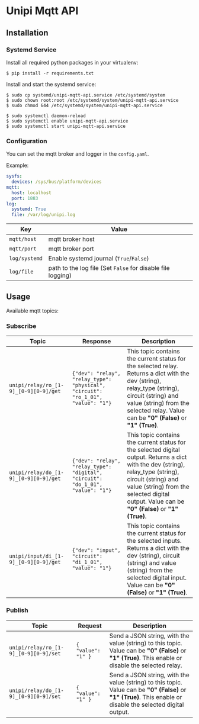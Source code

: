 # Unipi Mqtt API

## Installation

### Systemd Service

Install all required python packages in your virtualenv:

```console
$ pip install -r requirements.txt
```

Install and start the systemd service:

```console
$ sudo cp systemd/unipi-mqtt-api.service /etc/systemd/system
$ sudo chown root:root /etc/systemd/system/unipi-mqtt-api.service
$ sudo chmod 644 /etc/systemd/system/unipi-mqtt-api.service

$ sudo systemctl daemon-reload
$ sudo systemctl enable unipi-mqtt-api.service
$ sudo systemctl start unipi-mqtt-api.service
```

### Configuration

You can set the mqtt broker and logger in the `config.yaml`.

Example:

```yaml
sysfs:
  devices: /sys/bus/platform/devices
mqtt:
  host: localhost
  port: 1883
log:
  systemd: True
  file: /var/log/unipi.log
```

Key | Value
------ | ------
`mqtt/host` | mqtt broker host
`mqtt/port` | mqtt broker port
`log/systemd` | Enable systemd journal (`True`/`False`)
`log/file` | path to the log file (Set `False` for disable file logging)

## Usage

Available mqtt topics:

### Subscribe

Topic | Response | Description
------ | ------ | ------
`unipi/relay/ro_[1-9]_[0-9][0-9]/get` | `{"dev": "relay", "relay_type": "physical", "circuit": "ro_1_01", "value": "1"}` | This topic contains the current status for the selected relay. Returns a dict with the dev (string), relay_type (string), circuit (string) and value (string) from the selected relay. Value can be **"0" (False)** or **"1" (True)**. 
`unipi/relay/do_[1-9]_[0-9][0-9]/get` | `{"dev": "relay", "relay_type": "digital", "circuit": "do_1_01", "value": "1"}` | This topic contains the current status for the selected digital output. Returns a dict with the dev (string), relay_type (string), circuit (string) and value (string) from the selected digital output. Value can be **"0" (False)** or **"1" (True)**. 
`unipi/input/di_[1-9]_[0-9][0-9]/get` | `{"dev": "input", "circuit": "di_1_01", "value": "1"}` | This topic contains the current status for the selected inputs. Returns a dict with the dev (string), circuit (string) and value (string) from the selected digital input. Value can be **"0" (False)** or **"1" (True)**. 

### Publish

Topic | Request | Description
------ | ------ | ------
`unipi/relay/ro_[1-9]_[0-9][0-9]/set` | `{ "value": "1" }` | Send a JSON string, with the value (string) to this topic. Value can be **"0" (False)** or **"1" (True)**. This enable or disable the selected relay.
`unipi/relay/do_[1-9]_[0-9][0-9]/set` | `{ "value": "1" }` | Send a JSON string, with the value (string) to this topic. Value can be **"0" (False)** or **"1" (True)**. This enable or disable the selected digital output.
